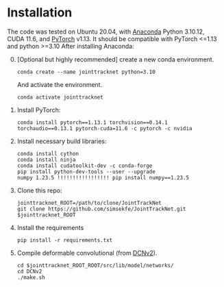 # Installation


The code was tested on Ubuntu 20.04, with [Anaconda](https://www.anaconda.com/download) Python 3.10.12, CUDA 11.6, and [PyTorch]((http://pytorch.org/)) v1.13.
It should be compatible with PyTorch <=1.13 and python >=3.10 
After installing Anaconda:

0. [Optional but highly recommended] create a new conda environment. 

    ~~~
    conda create --name jointtracknet python=3.10
    ~~~
    And activate the environment.
    
    ~~~
    conda activate jointtracknet
    ~~~

1. Install PyTorch:

    ~~~
    conda install pytorch==1.13.1 torchvision==0.14.1 torchaudio==0.13.1 pytorch-cuda=11.6 -c pytorch -c nvidia
    ~~~
    

2. Install necessary build libraries:

    ~~~
    conda install cython
    conda install ninja
    conda install cudatoolkit-dev -c conda-forge
    pip install python-dev-tools --user --upgrade
    numpy 1.23.5 !!!!!!!!!!!!!!!!! pip install numpy==1.23.5
    ~~~

3. Clone this repo:

    ~~~
    jointtracknet_ROOT=/path/to/clone/JointTrackNet
    git clone https://github.com/simsekfe/JointTrackNet.git 
    $jointtracknet_ROOT
    ~~~

4. Install the requirements

    ~~~
    pip install -r requirements.txt
    ~~~
    
    
5. Compile deformable convolutional (from [DCNv2](https://github.com/CharlesShang/DCNv2/)).

    ~~~
    cd $jointtracknet_ROOT_ROOT/src/lib/model/networks/
    cd DCNv2
    ./make.sh
    ~~~
